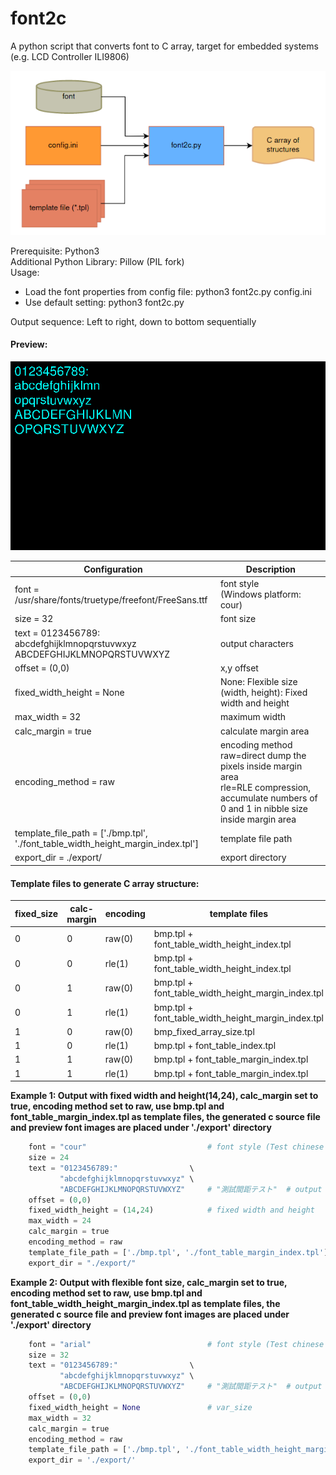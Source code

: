 # font2c
A python script that converts font to C array, target for embedded systems (e.g. LCD Controller ILI9806)

![Flow diagram](img/font2c_flow.png)

Prerequisite: Python3<br/>
Additional Python Library: Pillow (PIL fork)<br/>
Usage:<br/>
 - Load the font properties from config file: python3 font2c.py config.ini<br/>
 - Use default setting: python3 font2c.py

Output sequence: Left to right, down to bottom sequentially

#### Preview:
![Preview Screen Capture](img/screen_cap.png)

| Configuration | Description |
|       ---     |     ---     |
| font = /usr/share/fonts/truetype/freefont/FreeSans.ttf | font style <br/>(Windows platform: cour)          |
| size = 32                       | font size                                                                |
| text = 0123456789:<br/>abcdefghijklmnopqrstuvwxyz<br/>ABCDEFGHIJKLMNOPQRSTUVWXYZ | output characters       |
| offset = (0,0)                  | x,y offset                                                               |
| fixed_width_height = None       | None: Flexible size<br/>(width, height): Fixed width and height          | 
| max_width = 32                  | maximum width                                                            |
| calc_margin = true              | calculate margin area                                                    |
| encoding_method = raw           | encoding method<br/>raw=direct dump the pixels inside margin area<br/>rle=RLE compression, accumulate numbers of 0 and 1 in nibble size inside margin area<br/> |
| template_file_path = ['./bmp.tpl', <br/>'./font_table_width_height_margin_index.tpl'] | template file path |
| export_dir = ./export/          | export directory                                                         |

#### Template files to generate C array structure:
| fixed_size | calc-margin | encoding | template files                                     |
|    ---     |    ---      |    ---   |                                   ---              |
|      0     |      0      |  raw(0)  | bmp.tpl + font_table_width_height_index.tpl        |
|      0     |      0      |  rle(1)  | bmp.tpl + font_table_width_height_index.tpl        |
|      0     |      1      |  raw(0)  | bmp.tpl + font_table_width_height_margin_index.tpl |
|      0     |      1      |  rle(1)  | bmp.tpl + font_table_width_height_margin_index.tpl |
|      1     |      0      |  raw(0)  | bmp_fixed_array_size.tpl                           |
|      1     |      0      |  rle(1)  | bmp.tpl + font_table_index.tpl                     |
|      1     |      1      |  raw(0)  | bmp.tpl + font_table_margin_index.tpl              |
|      1     |      1      |  rle(1)  | bmp.tpl + font_table_margin_index.tpl              |


**Example 1: Output with fixed width and height(14,24), calc_margin set to true, encoding method set to raw, use bmp.tpl and font_table_margin_index.tpl as template files, the generated c source file and preview font images are placed under './export' directory**
```python
    font = "cour"                           # font style (Test chinese font: kaiu)
    size = 24
    text = "0123456789:"                \
           "abcdefghijklmnopqrstuvwxyz" \
           "ABCDEFGHIJKLMNOPQRSTUVWXYZ"     # "測試間距テスト"  # output which symbol
    offset = (0,0)
    fixed_width_height = (14,24)            # fixed width and height
    max_width = 24
    calc_margin = true
    encoding_method = raw
    template_file_path = ['./bmp.tpl', './font_table_margin_index.tpl']
    export_dir = "./export/"
```

**Example 2: Output with flexible font size, calc_margin set to true, encoding method set to raw, use bmp.tpl and font_table_width_height_margin_index.tpl as template files, the generated c source file and preview font images are placed under './export' directory**
```python
    font = "arial"                          # font style (Test chinese font: kaiu)
    size = 32
    text = "0123456789:"                \
           "abcdefghijklmnopqrstuvwxyz" \
           "ABCDEFGHIJKLMNOPQRSTUVWXYZ"     # "測試間距テスト"  # output which symbol
    offset = (0,0)
    fixed_width_height = None               # var_size
    max_width = 32
    calc_margin = true
    encoding_method = raw
    template_file_path = ['./bmp.tpl', './font_table_width_height_margin_index.tpl']
    export_dir = './export/'
```
